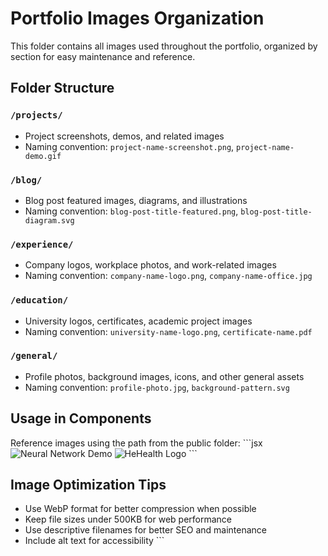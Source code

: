 # Portfolio Images Organization

This folder contains all images used throughout the portfolio, organized by section for easy maintenance and reference.

## Folder Structure

### `/projects/`
- Project screenshots, demos, and related images
- Naming convention: `project-name-screenshot.png`, `project-name-demo.gif`

### `/blog/`
- Blog post featured images, diagrams, and illustrations
- Naming convention: `blog-post-title-featured.png`, `blog-post-title-diagram.svg`

### `/experience/`
- Company logos, workplace photos, and work-related images
- Naming convention: `company-name-logo.png`, `company-name-office.jpg`

### `/education/`
- University logos, certificates, academic project images
- Naming convention: `university-name-logo.png`, `certificate-name.pdf`

### `/general/`
- Profile photos, background images, icons, and other general assets
- Naming convention: `profile-photo.jpg`, `background-pattern.svg`

## Usage in Components

Reference images using the path from the public folder:
\`\`\`jsx
<img src="/images/projects/neural-network-demo.png" alt="Neural Network Demo" />
<img src="/images/experience/hehealth-logo.png" alt="HeHealth Logo" />
\`\`\`

## Image Optimization Tips

- Use WebP format for better compression when possible
- Keep file sizes under 500KB for web performance
- Use descriptive filenames for better SEO and maintenance
- Include alt text for accessibility
\`\`\`

```gitkeep file="public/images/projects/.gitkeep"
